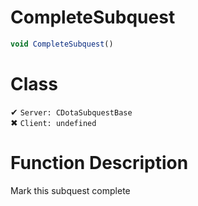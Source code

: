 # CompleteSubquest
```js
void CompleteSubquest()
```
# Class
✔ `Server: CDotaSubquestBase`  
✖ `Client: undefined`  

# Function Description
Mark this subquest complete
